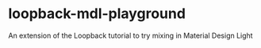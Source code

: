 # loopback-mdl-playground
An extension of the Loopback tutorial to try mixing in Material Design Light
